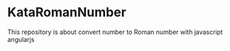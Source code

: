 # KataRomanNumber
This repository is about convert number to Roman number with javascript angularjs
